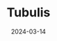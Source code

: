 ---  
layout: startup_page  
title: "Tubulis"  
id: "tubulis.com"  
permalink: "/tubulistubulis.com03142024/"  
website: "https://tubulis.com/"  
funding_round: "Series B2"  
funding_amount: "€128M"  
investors: "EQT Life Sciences, Nextech Invest Ltd, Frazier Life Sciences, Deep Track Capital, Andera Partners, BioMedPartners, Fund+, Bayern Kapital, Evotec, coparion, Seventure Partners, OCCIDENT, High-Tech Gründerfonds (HTGF)"  
about: "Tubulis develops antibody-drug conjugates (ADCs) with indication-tailored targeting molecules and payloads. Their proprietary platform allows for customizable ADCs with superior properties, addressing key bottlenecks in ADC development. The company focuses on solid tumor indications."  
markets: "Biotechnology, Oncology, Pharmaceuticals, Therapeutics, Life Science, Drug Discovery"  
hq: "Munich, Bavaria, Germany"  
founded_year: "2012"  
linkedin: "https://www.linkedin.com/company/tubulis/"  
twitter: "https://twitter.com/tubulis_gmbh"  
instagram: ""  
facebook: ""  
crunchbase: "https://www.crunchbase.com/organization/tubulis-technologies"  
pitchbook: "https://pitchbook.com/profiles/company/183642-31"  

date_display: "14-Mar-2024"  
date: "2024-03-14"

# SEO Optimization  
meta_title: "Tubulis - Series B2 Funding (€128M)"  
meta_description: "Tubulis, Tubulis develops antibody-drug conjugates (ADCs) with indication-tailored targeting molecules and payloads. Their proprietary platform allows for cust..."  
meta_keywords: "Tubulis, Biotechnology, Oncology, Pharmaceuticals, Therapeutics, Life Science, Drug Discovery, Series B2 funding"  
canonical_url: "https://startup.projectstartups.com/tubulistubulis.com03142024/"  
---